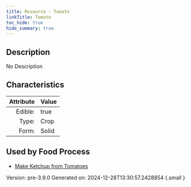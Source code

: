 ```yaml
---
title: Resource - Tomato
linkTitle: Tomato
toc_hide: true
hide_summary: true
---
```


## Description
No Description

## Characteristics

| Attribute      | Value |
|--------:|:------|
|Edible:|true|
|Type:|Crop|
|Form:|Solid|
 



    
## Used by Food Process

- [Make Ketchup from Tomatoes](/docs/definitions/food/make-ketchup-from-tomatoes)


Version: pre-3.9.0 Generated on: 2024-12-28T13:30:57.2428854
{.small }
